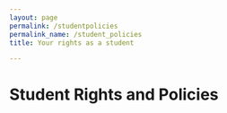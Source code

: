 ```yaml
---
layout: page
permalink: /studentpolicies
permalink_name: /student_policies
title: Your rights as a student

---
```

<p align="center">
<h1> Student Rights and Policies</h1>
</p>

